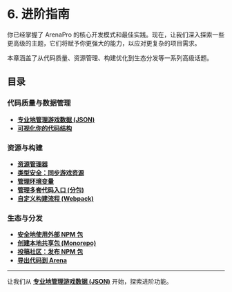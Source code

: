 # 6. 进阶指南

你已经掌握了 ArenaPro 的核心开发模式和最佳实践。现在，让我们深入探索一些更高级的主题，它们将赋予你更强大的能力，以应对更复杂的项目需求。

本章涵盖了从代码质量、资源管理、构建优化到生态分发等一系列高级话题。

## 目录

### 代码质量与数据管理

- [**专业地管理游戏数据 (JSON)**](./json.md)
- [**可视化你的代码结构**](./nodeGraph.md)

### 资源与构建

- [**资源管理器**](./resources.md)
- [**类型安全：同步游戏资源**](./asset-synchronization.md)
- [**管理环境变量**](./env.md)
- [**管理多套代码入口 (分包)**](./bulidName.md)
- [**自定义构建流程 (Webpack)**](./webpackPlugins.md)

### 生态与分发

- [**安全地使用外部 NPM 包**](./npmPackage.md)
- [**创建本地共享包 (Monorepo)**](./projectReference.md)
- [**投稿社区：发布 NPM 包**](./contributing-to-dao3fun.md)
- [**导出代码到 Arena**](./toArena.md)

---

让我们从 **[专业地管理游戏数据 (JSON)](./json.md)** 开始，探索进阶功能。
